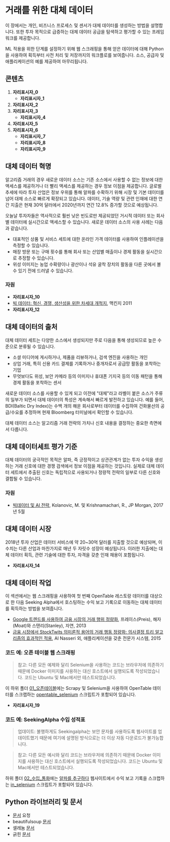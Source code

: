 # 거래를 위한 대체 데이터

이 장에서는 개인, 비즈니스 프로세스 및 센서가 대체 데이터를 생성하는 방법을 설명합니다. 또한 투자 목적으로 급증하는 대체 데이터 공급을 탐색하고 평가할 수 있는 프레임워크를 제공합니다.

ML 적용을 위한 단계를 설정하기 위해 웹 스크래핑을 통해 얻은 데이터에 대해 Python을 사용하여 획득부터 사전 처리 및 저장까지의 워크플로를 보여줍니다. 소스, 공급자 및 애플리케이션의 예를 제공하여 마무리됩니다.

## 콘텐츠

1. __자리표시자_0__
    * __자리표시자_1__
2. __자리표시자_2__
3. __자리표시자_3__
    * __자리표시자_4__
4. __자리표시자_5__
5. __자리표시자_6__
    * __자리표시자_7__
    * __자리표시자_8__
    * __자리표시자_9__

## 대체 데이터 혁명

알고리즘 거래의 경우 새로운 데이터 소스는 기존 소스에서 사용할 수 없는 정보에 대한 액세스를 제공하거나 더 빨리 액세스를 제공하는 경우 정보 이점을 제공합니다. 글로벌 추세에 따라 투자 산업은 정보 우위를 통해 알파를 수확하기 위해 시장 및 기본 데이터를 넘어 대체 소스로 빠르게 확장되고 있습니다. 데이터, 기술 역량 및 관련 인재에 대한 연간 지출은 현재 30억 달러에서 2020년까지 연간 12.8% 증가할 것으로 예상됩니다.

오늘날 투자자들은 역사적으로 훨씬 낮은 빈도로만 제공되었던 거시적 데이터 또는 회사별 데이터에 실시간으로 액세스할 수 있습니다. 새로운 데이터 소스의 사용 사례는 다음과 같습니다.
- 대표적인 상품 및 서비스 세트에 대한 온라인 가격 데이터를 사용하여 인플레이션을 측정할 수 있습니다.
- 매장 방문 또는 구매 횟수를 통해 회사 또는 산업별 매출이나 경제 활동을 실시간으로 추정할 수 있습니다.
- 위성 이미지는 농업 수확량이나 광산이나 석유 굴착 장치의 활동을 다른 곳에서 볼 수 있기 전에 드러낼 수 있습니다.

### 자원

- __자리표시자_10__
- [빅 데이터: 혁신, 경쟁, 생산성을 위한 차세대 개척지](https://www.mckinsey.com/business-functions/digital-mckinsey/our-insights/big-data-the-next-frontier-for-innovation), 맥킨지 2011
- __자리표시자_12__

## 대체 데이터의 출처

대체 데이터 세트는 다양한 소스에서 생성되지만 주로 다음을 통해 생성되므로 높은 수준으로 분류될 수 있습니다.
- 소셜 미디어에 게시하거나, 제품을 리뷰하거나, 검색 엔진을 사용하는 개인
- 상업 거래, 특히 신용 카드 결제를 기록하거나 중개자로서 공급망 활동을 포착하는 기업
- 무엇보다도 위성, 보안 카메라 등의 이미지나 휴대폰 기지국 등의 이동 패턴을 통해 경제 활동을 포착하는 센서

새로운 데이터 소스를 사용할 수 있게 되고 이전에 "대체"라고 라벨이 붙은 소스가 주류의 일부가 되면서 대체 데이터의 특성은 계속해서 빠르게 발전하고 있습니다. 예를 들어, BDI(Baltic Dry Index)는 수백 개의 해운 회사로부터 데이터를 수집하여 건화물선의 공급/수요를 추정하며 현재 Bloomberg 터미널에서 확인할 수 있습니다.

대체 데이터 소스는 알고리즘 거래 전략의 가치나 신호 내용을 결정하는 중요한 측면에서 다릅니다.

## 대체 데이터세트 평가 기준

대체 데이터의 궁극적인 목적은 알파, 즉 긍정적이고 상관관계가 없는 투자 수익을 생성하는 거래 신호에 대한 경쟁 검색에서 정보 이점을 제공하는 것입니다. 실제로 대체 데이터 세트에서 추출된 신호는 독립적으로 사용되거나 정량적 전략의 일부로 다른 신호와 결합될 수 있습니다.

### 자원

- [빅데이터 및 AI 전략](http://valuesimplex.com/articles/JPM.pdf), Kolanovic, M. 및 Krishnamachari, R., JP Morgan, 2017년 5월

## 대체 데이터 시장

2018년 투자 산업은 데이터 서비스에 약 20~30억 달러를 지출할 것으로 예상되며, 이 수치는 다른 산업과 마찬가지로 매년 두 자릿수 성장이 예상됩니다. 이러한 지출에는 대체 데이터 획득, 관련 기술에 대한 투자, 자격을 갖춘 인재 채용이 포함됩니다.

- __자리표시자_14__

## 대체 데이터 작업

이 섹션에서는 웹 스크래핑을 사용하여 첫 번째 OpenTable 레스토랑 데이터를 대상으로 한 다음 Seeking Alpha에서 호스팅하는 수익 보고 기록으로 이동하는 대체 데이터를 획득하는 방법을 보여줍니다.

- [Google 트렌드를 사용하여 금융 시장의 거래 행위 정량화](https://www.nature.com/articles/srep01684), 프레이스(Preis), 해자(Moat)와 스탠리(Stanley), 자연, 2013
- [금융 시장에서 StockTwits 의미론적 용어의 거래 행동 정량화: 의사결정 트리 알고리즘의 효과적인 적용](https://www.sciencedirect.com/science/article/pii/S0957417415005473), Al Nasseri 외, 애플리케이션을 갖춘 전문가 시스템, 2015

### 코드 예: 오픈 테이블 웹 스크래핑

> 참고: 다른 모든 예제와 달리 Selenium을 사용하는 코드는 브라우저에 의존하기 때문에 Docker 이미지를 사용하는 대신 호스트에서 실행되도록 작성되었습니다. 코드는 Ubuntu 및 Mac에서만 테스트되었습니다.

이 하위 폴더 [01_오픈테이블](01_opentable)에는 Scrapy 및 Selenium을 사용하여 OpenTable 데이터를 스크랩하는 [opentable_selenium](01_opentable/opentable_selenium.py) 스크립트가 포함되어 있습니다.

- __자리표시자_19__

### 코드 예: SeekingAlpha 수입 성적표

> 업데이트: 불행하게도 Seekingalpha는 보안 문자를 사용하도록 웹사이트를 업데이트했기 때문에 여기에 설명된 방식으로는 더 이상 자동 다운로드가 불가능합니다.

> 참고: 다른 모든 예시와 달리 코드는 브라우저에 의존하기 때문에 Docker 이미지를 사용하는 대신 호스트에서 실행되도록 작성되었습니다. 코드는 Ubuntu 및 Mac에서만 테스트되었습니다.

하위 폴더 [02_수입_통화](02_earnings_calls)에는 [알파를 추구하다](www.seekingalpha.com) 웹사이트에서 수익 보고 기록을 스크랩하는 [in_selenium](02_earnings_calls/sa_selenium.py) 스크립트가 포함되어 있습니다.

## Python 라이브러리 및 문서
- [문서](http://docs.python-requests.org/en/master/) 요청
- beautifulsoup [문서](https://www.crummy.com/software/BeautifulSoup/bs4/doc/﻿)
- 셀레늄 [문서](https://www.seleniumhq.org/﻿)
- 긁힌 [문서](https://scapy.readthedocs.io/en/latest/)

